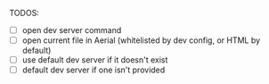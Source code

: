 TODOS: 

- [ ] open dev server command
- [ ] open current file in Aerial (whitelisted by dev config, or HTML by default)
- [ ] use default dev server if it doesn't exist
- [ ] default dev server if one isn't provided